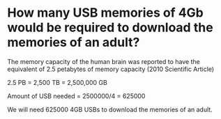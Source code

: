 # How many USB memories of 4Gb would be required to download the memories of an adult?

The memory capacity of the human brain was reported to have the equivalent of 2.5 petabytes of memory capacity (2010 Scientific Article)

2.5 PB = 2,500 TB = 2,500,000 GB

Amount of USB needed = 2500000/4 = 625000

We will need 625000 4GB USBs to download the memories of an adult.
